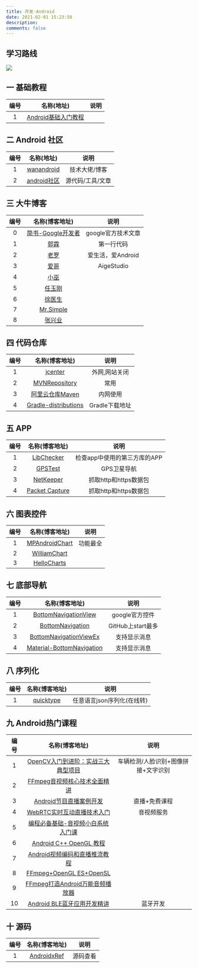 ```yaml
---
title: 开发-Android
date: 2021-02-01 15:23:50
description: 
comments: false
---
```


## 学习路线

![][1]

## 一 基础教程

| 编号 |                          名称(地址)                          | 说明 |
| :--: | :----------------------------------------------------------: | :--: |
|  1   | [Android基础入门教程](https://www.runoob.com/w3cnote/android-tutorial-intro.html) |      |

## 二 Android 社区

| 编号 |                 名称(地址)                  |       说明       |
| :--: | :-----------------------------------------: | :--------------: |
|  1   |    [wanandroid](https://wanandroid.com/)    |  技术大佬/博客   |
|  2   | [android社区](https://www.androidos.net.cn) | 源代码/工具/文章 |

## 三 大牛博客

| 编号 |                       名称(博客地址)                        |        说明        |
| :--: | :---------------------------------------------------------: | :----------------: |
|  0   | [简书-Google开发者](https://www.jianshu.com/u/301cd40bf3e6) | google官方技术文章 |
|  1   |          [郭霖](https://blog.csdn.net/guolin_blog)          |     第一行代码     |
|  2   |         [老罗](https://blog.csdn.net/luoshengyang)          | 爱生活，爱Android  |
|  3   |          [爱哥](https://blog.csdn.net/aigestudio)           |     AigeStudio     |
|  4   |            [小巫](https://blog.csdn.net/wwj_748)            |                    |
|  5   |       [任玉刚](https://blog.csdn.net/singwhatiwanna)        |                    |
|  6   |         [徐医生](https://blog.csdn.net/eclipsexys)          |                    |
|  7   |        [Mr.Simple](https://blog.csdn.net/bboyfeiyu)         |                    |
|  8   |           [张兴业](https://blog.csdn.net/xyz_lmn)           |                    |

## 四 代码仓库

| 编号 |                        名称(博客地址)                        |      说明      |
| :--: | :----------------------------------------------------------: | :------------: |
|  1   |           [jcenter](https://jcenter.bintray.com/)            | 外网,网站关闭  |
|  2   |         [MVNRepository](https://mvnrepository.com/)          |      常用      |
|  3   |     [阿里云仓库Maven](https://maven.aliyun.com/mvn/view)     |    内网使用    |
|  4   | [Gradle-distributions](https://services.gradle.org/distributions/) | Gradle下载地址 |

## 五 APP

| 编号 |                        名称(博客地址)                        |             说明             |
| :--: | :----------------------------------------------------------: | :--------------------------: |
|  1   |    [LibChecker](https://github.com/zhaobozhen/LibChecker)    | 检查app中使用的第三方库的APP |
|  2   |        [GPSTest](https://github.com/barbeau/gpstest)         |         GPS卫星导航          |
|  3   | [NetKeeper](https://play.google.com/store/apps/details?id=com.minhui.networkcapture.pro) |    抓取http和https数据包     |
|  4   | [Packet Capture](https://play.google.com/store/apps/details?id=app.greyshirts.sslcapture) |    抓取http和https数据包     |

## 六 图表控件

| 编号 |                        名称(博客地址)                        |   说明   |
| :--: | :----------------------------------------------------------: | :------: |
|  1   | [MPAndroidChart](https://github.com/PhilJay/MPAndroidChart)  | 功能最全 |
|  2   | [WilliamChart](https://github.com/diogobernardino/WilliamChart) |          |
|  3   | [HelloCharts](https://github.com/lecho/hellocharts-android)  |          |

## 七 底部导航

| 编号 |                        名称(博客地址)                        |       说明        |
| :--: | :----------------------------------------------------------: | :---------------: |
|  1   | [BottomNavigationView](https://developer.android.google.cn/guide/navigation/navigation-ui) |  google官方控件   |
|  2   | [BottomNavigation](https://github.com/Ashok-Varma/BottomNavigation) | GitHub上start最多 |
|  3   | [BottomNavigationViewEx](https://github.com/ittianyu/BottomNavigationViewEx) |   支持显示消息    |
|  4   | [Material-BottomNavigation](https://github.com/sephiroth74/Material-BottomNavigation) |   支持显示消息    |

## 八 序列化

| 编号 |             名称(博客地址)             |            说明            |
| :--: | :------------------------------------: | :------------------------: |
|  1   | [quicktype](https://app.quicktype.io/) | 任意语言json序列化(在线转) |

## 九 Android热门课程

| 编号 |                        名称(博客地址)                        |                说明                 |
| :--: | :----------------------------------------------------------: | :---------------------------------: |
|  1   | [OpenCV入门到进阶：实战三大典型项目](https://coding.imooc.com/class/chapter/496.html#Anchor) | 车辆检测/人脸识别+图像拼接+文字识别 |
|  2   | [FFmpeg音视频核心技术全面精讲](https://coding.imooc.com/class/chapter/279.html#Anchor) |                                     |
|  3   |  [Android节目直播案例开发](https://www.imooc.com/learn/919)  |            直播+免费课程            |
|  4   | [WebRTC实时互动直播技术入门](https://coding.imooc.com/class/chapter/329.html#Anchor) |             音视频服务              |
|  5   | [编程必备基础-音视频小白系统入门课](https://coding.imooc.com/class/chapter/415.html#Anchor) |                                     |
|  6   | [Android C++ OpenGL 教程](https://edu.csdn.net/course/detail/19367) |                                     |
|  7   | [Android视频编码和直播推流教程](https://edu.csdn.net/course/detail/8942) |                                     |
|  8   | [FFmpeg+OpenGL ES+OpenSL](https://edu.csdn.net/course/detail/8036) |                                     |
|  9   | [FFmpeg打造Android万能音频播放器](https://edu.csdn.net/course/detail/6842) |                                     |
|  10  | [Android BLE蓝牙应用开发精讲](https://study.163.com/course/introduction.htm?courseId=1006381079#/courseDetail) |              蓝牙开发               |

## 十 源码

| 编号 |             名称(博客地址)             |   说明   |
| :--: | :------------------------------------: | :------: |
|  1   | [AndroidxRef](http://androidxref.com/) | 源码查看 |





[1]:https://cdn.jsdelivr.net/gh/pgzxc/cdn@master/blog-learn-route/Android-Learning-route.jpg